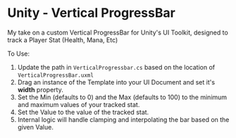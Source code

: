 # Unity - Vertical ProgressBar

My take on a custom Vertical ProgressBar for Unity's UI Toolkit, designed to track a Player Stat (Health, Mana, Etc)

To Use:

1) Update the path in `VerticalProgressbar.cs` based on the location of `VerticalProgressBar.uxml`
2) Drag an instance of the Template into your UI Document and set it's **width** property.
3) Set the Min (defaults to 0) and the Max (defaults to 100) to the minimum and maximum values of your tracked stat.
4) Set the Value to the value of the tracked stat.
5) Internal logic will handle clamping and interpolating the bar based on the given Value.
